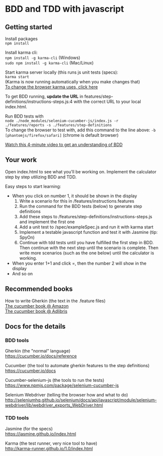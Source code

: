 # BDD and TDD with javascript


## Getting started
Install packages  
`npm install`

Install karma cli:  
`npm install -g karma-cli` (Windows)  
`sudo npm install -g karma-cli` (Mac/Linux)


Start karma server locally (this runs js unit tests (specs):  
`karma start`  
(Karma is now running automatically when you make changes that)  
[To change the browser karma uses, click here](http://karma-runner.github.io/1.0/config/browsers.html)

To get BDD running, **update the URL** in features/step-definitions/instructions-steps.js:4 with the correct URL to your local index.html.

Run BDD tests with  
`node ./node_modules/selenium-cucumber-js/index.js -r ./features/reports -s ./features/step-definitions`  
To change the browser to test with, add this command to the line above: `-b [phantomjs/firefox/safari]` (chrome is default browser)

[Watch this 4-minute video to get an understanding of BDD](https://www.youtube.com/watch?v=VS6EEUVZGLE)

## Your work
Open index.html to see what you'll be working on.
Implement the calculator step by step utilizing BDD and TDD.

Easy steps to start learning:
 - When you click on number 1, it should be shown in the display
   1. Write a scenario for this in /features/instructions.features
   2. Run the command for the BDD tests (below) to generate step definitions
   3. Add these steps to /features/step-definitions/instructions-steps.js and implement the first one
   4. Add a unit test to /spec/exampleSpec.js and run it with karma start
   5. Implement a testable javascript function and test it with Jasmine (tip: SpyOn)
   6. Continue with tdd tests until you have fulfilled the first step in BDD. Then continue with the next step until the scenario is complete. Then write more scenarios (such as the one below) until the calculator is working.
 - When you enter 1+1 and click =, then the number 2 will show in the display
 - And so on


## Recommended books
How to write Gherkin (the text in the .feature files)  
[The cucumber book @ Amazon](https://www.amazon.com/Cucumber-Book-Behaviour-Driven-Development-Programmers/dp/1934356808/ref=sr_1_2?ie=UTF8&qid=1490899325&sr=8-2&keywords=cucumber+bdd)  
[The cucumber book @ Adlibris](http://www.adlibris.com/se/bok/the-cucumber-book-behaviour-driven-development-for-testers-and-developers-9781680502381)  


## Docs for the details

### BDD tools
Gherkin (the "normal" language)  
https://cucumber.io/docs/reference  

Cucumber (the tool to automate gherkin features to the step definitions)  
https://cucumber.io/docs  

Cucumber-selenium-js (the tools to run the tests)  
https://www.npmjs.com/package/selenium-cucumber-js 

Selenium Webdriver (telling the browser how and what to do)  
http://seleniumhq.github.io/selenium/docs/api/javascript/module/selenium-webdriver/lib/webdriver_exports_WebDriver.html  


### TDD tools
Jasmine (for the specs)  
https://jasmine.github.io/index.html  

Karma (the test runner, very nice tool to have)  
http://karma-runner.github.io/1.0/index.html  



